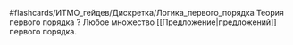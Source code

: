 #flashcards/ИТМО_гейдев/Дискретка/Логика_первого_порядка
Теория первого порядка
?
Любое множество [[Предложение|предложений]] первого порядка.
